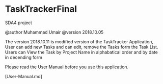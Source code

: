 # TaskTrackerFinal

SDA4 project

@author Muhammad Umair @version 2018.10.05

The version 2018.10.11 is modified version of the TaskTracker Application, User can add new Tasks and can edit, remove the Tasks form the Task List. Users can View the Task by Project Name in alphabatical order and by date in decending form

Please read the User Manual before you use this application.

[User-Manual.md]
